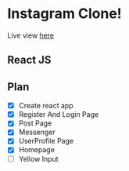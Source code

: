 # Instagram Clone!
Live view [here](https://instagram-clone-guyhguy25.vercel.app/)
## React JS

## Plan

* [x] Create react app
* [x] Register And Login Page
* [x] Post Page
* [x] Messenger
* [x] UserProfile Page
* [x] Homepage
* [ ] Yellow Input
